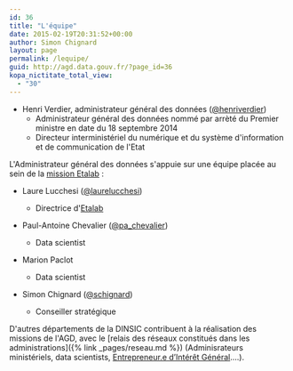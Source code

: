 ```yaml
---
id: 36
title: "L'équipe"
date: 2015-02-19T20:31:52+00:00
author: Simon Chignard
layout: page
permalink: /lequipe/
guid: http://agd.data.gouv.fr/?page_id=36
kopa_nictitate_total_view:
  - "30"
---
```


* Henri Verdier, administrateur général des données ([@henriverdier](https://www.twitter.com/henriverdier))
  * Administrateur général des données nommé par arrèté du Premier ministre en date du 18 septembre 2014
  * Directeur interministériel du numérique et du système d'information et de communication de l'Etat

L'Administrateur général des données s'appuie sur une équipe placée au sein de la [mission Etalab](https://www.etalab.gouv.fr/qui-sommes-nous) :

* Laure Lucchesi ([@laurelucchesi](http://www.twitter.com/laurelucchesi))
  * Directrice d'[Etalab](https://www.etalab.gouv.fr/qui-sommes-nous)

* Paul-Antoine Chevalier ([@pa_chevalier](http://www.twitter.com/pa_chevalier))
  * Data scientist

* Marion Paclot
  * Data scientist

* Simon Chignard ([@schignard](http://twitter.com/schignard))
  * Conseiller stratégique

D'autres départements de la DINSIC contribuent à la réalisation des missions de l'AGD, avec le [relais des réseaux constitués dans les administrations]({% link _pages/reseau.md %}) (Adminisrateurs ministériels, data scientists, [Entrepreneur.e d’Intérêt Général](https://www.etalab.gouv.fr/entrepreneurs-dinteret-general)&#8230;.).
